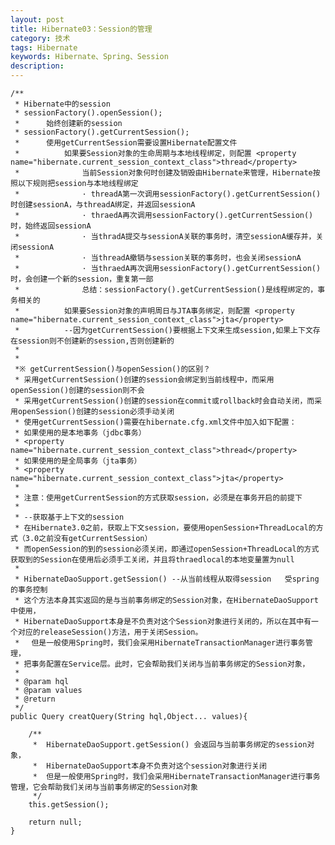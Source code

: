 ```yaml
---
layout: post
title: Hibernate03：Session的管理
category: 技术
tags: Hibernate
keywords: Hibernate、Spring、Session
description: 
---
```


	/**
	 * Hibernate中的session
	 * sessionFactory().openSession();  
	 * 		始终创建新的session
	 * sessionFactory().getCurrentSession();
	 * 		使用getCurrentSession需要设置Hibernate配置文件
	 *	  		如果要Session对象的生命周期与本地线程绑定，则配置 <property name="hibernate.current_session_context_class">thread</property>
	 *	  			当前Session对象何时创建及销毁由Hibernate来管理，Hibernate按照以下规则把session与本地线程绑定
	 *				· threadA第一次调用sessionFactory().getCurrentSession()时创建sessionA，与threadA绑定，并返回sessionA
	 *				· thraedA再次调用sessionFactory().getCurrentSession()时，始终返回sessionA
	 *				· 当thradA提交与sessionA关联的事务时，清空sessionA缓存并，关闭sessionA
	 *				· 当threadA撤销与session关联的事务时，也会关闭sessionA
	 *				· 当thraedA再次调用sessionFactory().getCurrentSession()时，会创建一个新的session，重复第一部
	 *				总结：sessionFactory().getCurrentSession()是线程绑定的，事务相关的
	 *			如果要Session对象的声明周日与JTA事务绑定，则配置 <property name="hibernate.current_session_context_class">jta</property>
	 * 			--因为getCurrentSession()要根据上下文来生成session,如果上下文存在session则不创建新的session,否则创建新的
	 * 
	 *
	 *※ getCurrentSession()与openSession()的区别？
	 * 采用getCurrentSession()创建的session会绑定到当前线程中，而采用openSession()创建的session则不会
	 * 采用getCurrentSession()创建的session在commit或rollback时会自动关闭，而采用openSession()创建的session必须手动关闭
	 * 使用getCurrentSession()需要在hibernate.cfg.xml文件中加入如下配置：
	 * 如果使用的是本地事务（jdbc事务）
	 * <property name="hibernate.current_session_context_class">thread</property>
	 * 如果使用的是全局事务（jta事务）
	 * <property name="hibernate.current_session_context_class">jta</property>
	 * 
	 * 注意：使用getCurrentSession的方式获取session，必须是在事务开启的前提下
	 * 
	 * --获取基于上下文的session
	 * 在Hibernate3.0之前，获取上下文session，要使用openSession+ThreadLocal的方式（3.0之前没有getCurrentSession）
	 * 而openSession的到的session必须关闭，即通过openSession+ThreadLocal的方式获取到的Session在使用后必须手工关闭，并且将thraedlocal的本地变量置为null
	 * 
	 * HibernateDaoSupport.getSession() --从当前线程从取得session   受spring的事务控制
	 * 这个方法本身其实返回的是与当前事务绑定的Session对象，在HibernateDaoSupport中使用，
	 * HibernateDaoSupport本身是不负责对这个Session对象进行关闭的，所以在其中有一个对应的releaseSession()方法，用于关闭Session。 
	 * 　但是一般使用Spring时，我们会采用HibernateTransactionManager进行事务管理，
	 * 把事务配置在Service层。此时，它会帮助我们关闭与当前事务绑定的Session对象，
	 * 
	 * @param hql
	 * @param values
	 * @return
	 */
	public Query creatQuery(String hql,Object... values){

		/**
		 *  HibernateDaoSupport.getSession() 会返回与当前事务绑定的session对象，
		 *  HibernateDaoSupport本身不负责对这个session对象进行关闭
		 *  但是一般使用Spring时，我们会采用HibernateTransactionManager进行事务管理，它会帮助我们关闭与当前事务绑定的Session对象
		 */
		this.getSession(); 
	
		return null;
	}




